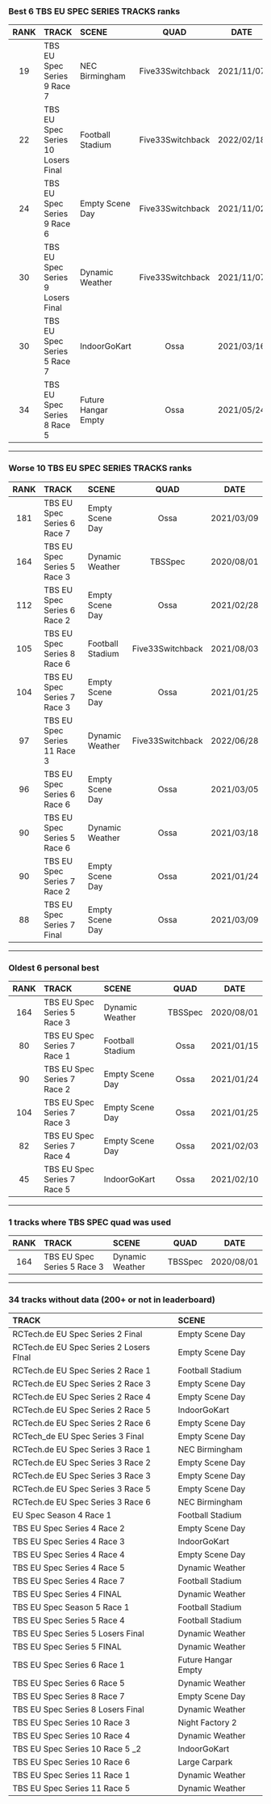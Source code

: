 ### Best 6 TBS EU SPEC SERIES TRACKS ranks
|RANK|TRACK|SCENE|QUAD|DATE|
|:---:|:---|:---|:---:|:---:|
|19|TBS EU Spec Series 9 Race 7|NEC Birmingham|Five33Switchback|2021/11/07|
|22|TBS EU Spec Series 10 Losers Final|Football Stadium|Five33Switchback|2022/02/18|
|24|TBS EU Spec Series 9 Race 6|Empty Scene Day|Five33Switchback|2021/11/02|
|30|TBS EU Spec Series 9 Losers Final|Dynamic Weather|Five33Switchback|2021/11/07|
|30|TBS EU Spec Series 5 Race 7|IndoorGoKart|Ossa|2021/03/16|
|34|TBS EU Spec Series 8 Race 5|Future Hangar Empty|Ossa|2021/05/24|
---
### Worse 10 TBS EU SPEC SERIES TRACKS ranks
|RANK|TRACK|SCENE|QUAD|DATE|
|:---:|:---|:---|:---:|:---:|
|181|TBS EU Spec Series 6 Race 7|Empty Scene Day|Ossa|2021/03/09|
|164|TBS EU Spec Series 5 Race 3|Dynamic Weather|TBSSpec|2020/08/01|
|112|TBS EU Spec Series 6 Race 2|Empty Scene Day|Ossa|2021/02/28|
|105|TBS EU Spec Series 8 Race 6|Football Stadium|Five33Switchback|2021/08/03|
|104|TBS EU Spec Series 7 Race 3|Empty Scene Day|Ossa|2021/01/25|
|97|TBS EU Spec Series 11 Race 3|Dynamic Weather|Five33Switchback|2022/06/28|
|96|TBS EU Spec Series 6 Race 6|Empty Scene Day|Ossa|2021/03/05|
|90|TBS EU Spec Series 5 Race 6|Dynamic Weather|Ossa|2021/03/18|
|90|TBS EU Spec Series 7 Race 2|Empty Scene Day|Ossa|2021/01/24|
|88|TBS EU Spec Series 7 Final|Empty Scene Day|Ossa|2021/03/09|
---
### Oldest 6 personal best
|RANK|TRACK|SCENE|QUAD|DATE|
|:---:|:---|:---|:---:|:---:|
|164|TBS EU Spec Series 5 Race 3|Dynamic Weather|TBSSpec|2020/08/01|
|80|TBS EU Spec Series 7 Race 1|Football Stadium|Ossa|2021/01/15|
|90|TBS EU Spec Series 7 Race 2|Empty Scene Day|Ossa|2021/01/24|
|104|TBS EU Spec Series 7 Race 3|Empty Scene Day|Ossa|2021/01/25|
|82|TBS EU Spec Series 7 Race 4|Empty Scene Day|Ossa|2021/02/03|
|45|TBS EU Spec Series 7 Race 5|IndoorGoKart|Ossa|2021/02/10|
---
### 1 tracks where TBS SPEC quad was used
|RANK|TRACK|SCENE|QUAD|DATE|
|:---:|:---|:---|:---:|:---:|
|164|TBS EU Spec Series 5 Race 3|Dynamic Weather|TBSSpec|2020/08/01|
---
### 34 tracks without data (200+ or not in leaderboard)
|TRACK|SCENE|
|:---|:---|
|RCTech.de EU Spec Series 2 Final|Empty Scene Day|
|RCTech.de EU Spec Series 2 Losers FInal|Empty Scene Day|
|RCTech.de EU Spec Series 2 Race 1|Football Stadium|
|RCTech.de EU Spec Series 2 Race 3|Empty Scene Day|
|RCTech.de EU Spec Series 2 Race 4|Empty Scene Day|
|RCTech.de EU Spec Series 2 Race 5|IndoorGoKart|
|RCTech.de EU Spec Series 2 Race 6|Empty Scene Day|
|RCTech_de EU Spec Series 3 Final|Empty Scene Day|
|RCTech.de EU Spec Series 3 Race 1|NEC Birmingham|
|RCTech.de EU Spec Series 3 Race 2|Empty Scene Day|
|RCTech.de EU Spec Series 3 Race 3|Empty Scene Day|
|RCTech.de EU Spec Series 3 Race 5|Empty Scene Day|
|RCTech.de EU Spec Series 3 Race 6|NEC Birmingham|
|EU Spec Season 4 Race 1|Football Stadium|
|TBS EU Spec Series 4 Race 2|Empty Scene Day|
|TBS EU Spec Series 4 Race 3|IndoorGoKart|
|TBS EU Spec Series 4 Race 4|Empty Scene Day|
|TBS EU Spec Series 4 Race 5|Dynamic Weather|
|TBS EU Spec Series 4 Race 7|Football Stadium|
|TBS EU Spec Series 4 FINAL|Dynamic Weather|
|TBS EU Spec Season 5 Race 1|Football Stadium|
|TBS EU Spec Series 5 Race 4|Football Stadium|
|TBS EU Spec Series 5 Losers Final|Dynamic Weather|
|TBS EU Spec Series 5 FINAL|Dynamic Weather|
|TBS EU Spec Series 6 Race 1|Future Hangar Empty|
|TBS EU Spec Series 6 Race 5|Dynamic Weather|
|TBS EU Spec Series 8 Race 7|Empty Scene Day|
|TBS EU Spec Series 8 Losers Final|Dynamic Weather|
|TBS EU Spec Series 10 Race 3|Night Factory 2|
|TBS EU Spec Series 10 Race 4|Dynamic Weather|
|TBS EU Spec Series 10 Race 5 _2|IndoorGoKart|
|TBS EU Spec Series 10 Race 6|Large Carpark|
|TBS EU Spec Series 11 Race 1|Dynamic Weather|
|TBS EU Spec Series 11 Race 5|Dynamic Weather|
